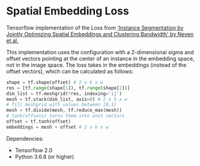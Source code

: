 # Spatial Embedding Loss
Tensorflow implementation of the Loss from ['Instance Segmentation by Jointly Optimizing Spatial Embeddings and Clustering Bandwidth' by Neven et al.](http://openaccess.thecvf.com/content_CVPR_2019/papers/Neven_Instance_Segmentation_by_Jointly_Optimizing_Spatial_Embeddings_and_Clustering_Bandwidth_CVPR_2019_paper.pdf)

This implementation uses the configuration with a 2-dimensional sigma and offset vectors pointing at the center of an instance in the embedding space, not in the image space. 
The loss takes in the embeddings (instead of the offset vectors), which can be calculated as follows:
```python
shape = tf.shape(offset) # 2 x h x w
res = [tf.range(shape[1]), tf.range(shape[2])]
dim_list = tf.meshgrid(*res, indexing='ij')
mesh = tf.stack(dim_list, axis=0) # 2 x h x w
# fill meshgrid with values between [0,1]
mesh = tf.divide(mesh, tf.reduce_max(mesh))
# tanh(offsets) turns them into unit vectors 
offset = tf.tanh(offset)
embeddings = mesh + offset # 2 x h x w
```

Dependencies: 
- Tensorflow 2.0
- Python 3.6.8  (or higher)
